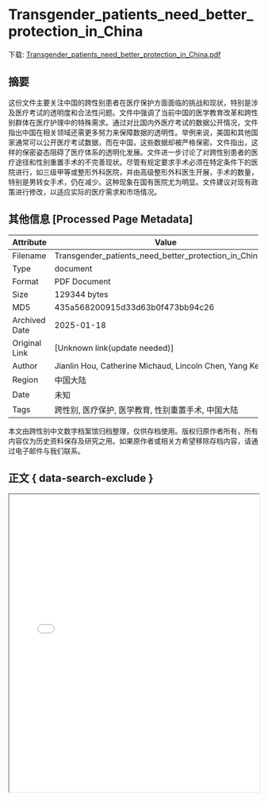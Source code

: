 # Transgender_patients_need_better_protection_in_China

<!-- tcd_download_link -->
下载: <a href="../Transgender_patients_need_better_protection_in_China.pdf" download>Transgender_patients_need_better_protection_in_China.pdf</a>
<!-- tcd_download_link_end -->

## 摘要

<!-- tcd_abstract -->
这份文件主要关注中国的跨性别患者在医疗保护方面面临的挑战和现状，特别是涉及医疗考试的透明度和合法性问题。文件中强调了当前中国的医学教育改革和跨性别群体在医疗护理中的特殊需求。通过对比国内外医疗考试的数据公开情况，文件指出中国在相关领域还需更多努力来保障数据的透明性。举例来说，美国和其他国家通常可以公开医疗考试数据，而在中国，这些数据却被严格保密。文件指出，这样的保密姿态阻碍了医疗体系的透明化发展。文件进一步讨论了对跨性别患者的医疗途径和性别重置手术的不完善现状。尽管有规定要求手术必须在特定条件下的医院进行，如三级甲等或整形外科医院，并由高级整形外科医生开展，手术的数量，特别是男转女手术，仍在减少。这种现象在国有医院尤为明显。文件建议对现有政策进行修改，以适应实际的医疗需求和市场情况。

<!-- tcd_abstract_end -->

## 其他信息 [Processed Page Metadata]

| Attribute       | Value                                  |
|-----------------|----------------------------------------|
| Filename        | Transgender_patients_need_better_protection_in_China.pdf                             |
| Type            | document                                 |
| Format          | PDF Document                               |
| Size            | 129344 bytes                           |
| MD5             | 435a568200915d33d63b0f473bb94c26                                  |
| Archived Date   | 2025-01-18                             |
| Original Link   | [Unknown link(update needed)]                         |
| Author          | Jianlin Hou, Catherine Michaud, Lincoln Chen, Yang Ke                               |
| Region          | 中国大陆                               |
| Date            | 未知                                 |
| Tags            | 跨性别, 医疗保护, 医学教育, 性别重置手术, 中国大陆                                 |

本文由跨性别中文数字档案馆归档整理，仅供存档使用。版权归原作者所有，所有内容仅为历史资料保存及研究之用。如果原作者或相关方希望移除存档内容，请通过电子邮件与我们联系。

## 正文 { data-search-exclude }

<!-- tcd_main_text -->
<iframe src="../Transgender_patients_need_better_protection_in_China.pdf" width="100%" height="600px">
    <p>无法显示PDF，请下载查看。</p>
</iframe>
<!-- tcd_main_text_end -->

